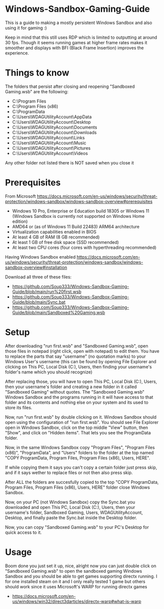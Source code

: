# Windows-Sandbox-Gaming-Guide
This is a guide to making a mostly persistent Windows Sandbox and also using it for gaming :)

Keep in mind that this still uses RDP which is limited to outputting at around 30 fps. Though it seems running games at higher frame rates makes it smoother and displays with BFI (Black Frame Insertion) improves the experience.

# Things to know

The folders that persist after closing and reopening "Sandboxed Gaming.wsb" are the following:

* C:\Program Files
* C:\Program Files (x86)
* C:\ProgramData
* C:\Users\WDAGUtilityAccount\AppData
* C:\Users\WDAGUtilityAccount\Desktop
* C:\Users\WDAGUtilityAccount\Documents
* C:\Users\WDAGUtilityAccount\Downloads
* C:\Users\WDAGUtilityAccount\Links
* C:\Users\WDAGUtilityAccount\Music
* C:\Users\WDAGUtilityAccount\Pictures
* C:\Users\WDAGUtilityAccount\Videos

Any other folder not listed there is NOT saved when you close it

# Prerequisites

From Microsoft https://docs.microsoft.com/en-us/windows/security/threat-protection/windows-sandbox/windows-sandbox-overview#prerequisites

* Windows 10 Pro, Enterprise or Education build 18305 or Windows 11 (Windows Sandbox is currently not supported on Windows Home edition)
* AMD64 or (as of Windows 11 Build 22483) ARM64 architecture
* Virtualization capabilities enabled in BIOS
* At least 4 GB of RAM (8 GB recommended)
* At least 1 GB of free disk space (SSD recommended)
* At least two CPU cores (four cores with hyperthreading recommended)

Having Windows Sandbox enabled https://docs.microsoft.com/en-us/windows/security/threat-protection/windows-sandbox/windows-sandbox-overview#installation

Download all three of these files:

* https://github.com/Soup333/Windows-Sandbox-Gaming-Guide/blob/main/run%20first.wsb
* https://github.com/Soup333/Windows-Sandbox-Gaming-Guide/blob/main/Sync.bat
* https://github.com/Soup333/Windows-Sandbox-Gaming-Guide/blob/main/Sandboxed%20Gaming.wsb

# Setup

After downloading "run first.wsb" and "Sandboxed Gaming.wsb", open those files in notepad (right click, open with notepad) to edit them.
You have to replace the parts that say "username" (no quotation marks) to your Windows User's username (this can be found by opening File Explorer and clicking on This PC, Local Disk (C:), Users, then finding your username's folder's name which you should recognize)

After replacing those, you will have to open This PC, Local Disk (C:), Users, then your username's folder and creating a new folder in it called "Sandboxed Gaming" without quotes. The "Sandboxed Gaming.wsb" Windows Sandbox and the programs running in it will have access to that folder and its contents and nothing else on your system and its used to store its files.

Now, run "run first.wsb" by double clicking on it. Windows Sandbox should open using the configuration of "run first.wsb".
You should see File Explorer open in Windows Sandbox, click on the top middle "View" button, then "Show", and click on "Hidden items". That lets you see the ProgramData folder. 

Now, in the same Windows Sandbox copy "Program Files", "Program Files (x86)", "ProgramData", and "Users" folders to the folder at the top named "COPY ProgramData, Program Files, Program Files (x86), Users, HERE".

If while copying them it says you can't copy a certain folder just press skip, and if it says wether to replace files or not then also press skip.

After ALL the folders are succesfully copied to the top "COPY ProgramData, Program Files, Program Files (x86), Users, HERE" folder close Windows Sandbox.

Now, on your PC (not Windows Sandbox) copy the Sync.bat you downloaded and open This PC, Local Disk (C:), Users, then your username's folder, Sandboxed Gaming, Users, WDAGUtilityAccount, Desktop, and finally paste the Sync.bat inside the Desktop folder.

Now, you can copy "Sandboxed Gaming.wsb" to your PC's Desktop for quick access to it.

# Usage

Boom done you just set it up, nice, alright now you can just double click on "Sandboxed Gaming.wsb" to open the sandboxed gaming Windows Sandbox and you should be able to get games supporting directx running. I for one installed steam on it and I only really tested 1 game but others should work since it uses Microsoft's WARP for running directx games
* https://docs.microsoft.com/en-us/windows/win32/direct3darticles/directx-warp#what-is-warp 

